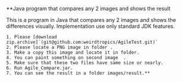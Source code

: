 **Java program that compares any 2 images and shows the result 

This is a program in Java that compares any 2 images and shows the differences visually. Implementation use only standard JDK features. 

	1. Please [download zip.archive]`(git@github.com:weirdtropics/AgileTest.git)`
    2. Please locate a PNG image in folder .
    3. Make a copy this image and locate it in folder.
    4. You can paint something on second image  .
    5. Make sure that these two files have same size or nearly.
    6. Run Agile_Compare.jar.
    7. You can see the result in a folder images/result.**
